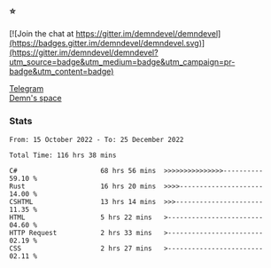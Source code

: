 ### :star:

[![Join the chat at https://gitter.im/demndevel/demndevel](https://badges.gitter.im/demndevel/demndevel.svg)](https://gitter.im/demndevel/demndevel?utm_source=badge&utm_medium=badge&utm_campaign=pr-badge&utm_content=badge)

[Telegram](https://t.me/demnometa) <br>
[Demn's space](http://demns.space)

### Stats

<!--START_SECTION:waka-->

```text
From: 15 October 2022 - To: 25 December 2022

Total Time: 116 hrs 38 mins

C#                     68 hrs 56 mins  >>>>>>>>>>>>>>>----------   59.10 %
Rust                   16 hrs 20 mins  >>>>---------------------   14.00 %
CSHTML                 13 hrs 14 mins  >>>----------------------   11.35 %
HTML                   5 hrs 22 mins   >------------------------   04.60 %
HTTP Request           2 hrs 33 mins   >------------------------   02.19 %
CSS                    2 hrs 27 mins   >------------------------   02.11 %
```

<!--END_SECTION:waka-->
